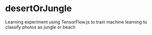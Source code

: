 # desertOrJungle
Learning experiment using TensorFlow.js to train machine learning to classify photos as jungle or beach
